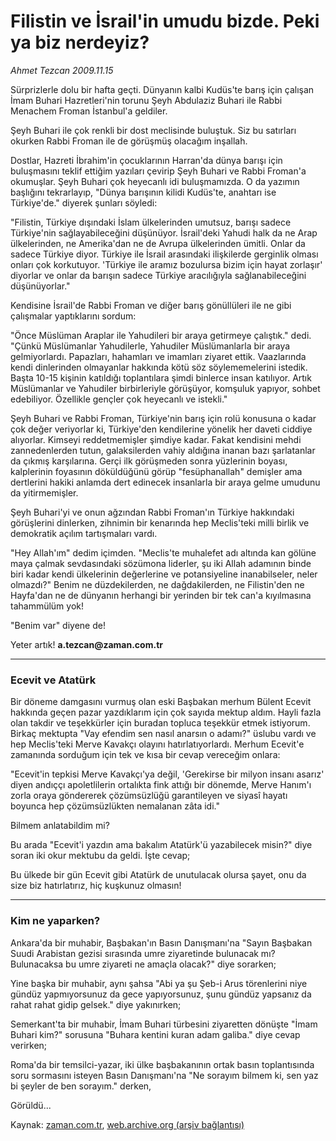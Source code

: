 # Filistin ve İsrail'in umudu bizde. Peki ya biz nerdeyiz?

*Ahmet Tezcan 2009.11.15*

<tr><td class="metin" colspan="2" style="padding-top: 20px; padding-left: 5px; ">Sürprizlerle dolu bir hafta geçti. Dünyanın kalbi Kudüs'te barış için çalışan İmam Buhari Hazretleri'nin torunu Şeyh Abdulaziz Buhari ile Rabbi Menachem Froman İstanbul'a geldiler.</td></tr><tr><td class="metin" colspan="2" style="padding-top: 20px; padding-left: 5px; "><p>Şeyh Buhari ile çok renkli bir dost meclisinde buluştuk. Siz bu satırları okurken Rabbi Froman ile de görüşmüş olacağım inşallah.
<p>Dostlar, Hazreti İbrahim'in çocuklarının Harran'da dünya barışı için buluşmasını teklif ettiğim yazıları çevirip Şeyh Buhari ve Rabbi Froman'a okumuşlar. Şeyh Buhari çok heyecanlı idi buluşmamızda. O da yazımın başlığını tekrarlayıp, "Dünya barışının kilidi Kudüs'te, anahtarı ise Türkiye'de." diyerek şunları söyledi:
<p>"Filistin, Türkiye dışındaki İslam ülkelerinden umutsuz, barışı sadece Türkiye'nin sağlayabileceğini düşünüyor. İsrail'deki Yahudi halk da ne Arap ülkelerinden, ne Amerika'dan ne de Avrupa ülkelerinden ümitli. Onlar da sadece Türkiye diyor. Türkiye ile İsrail arasındaki ilişkilerde gerginlik olması onları çok korkutuyor. 'Türkiye ile aramız bozulursa bizim için hayat zorlaşır' diyorlar ve onlar da barışın sadece Türkiye aracılığıyla sağlanabileceğini düşünüyorlar."
<p>Kendisine İsrail'de Rabbi Froman ve diğer barış gönüllüleri ile ne gibi çalışmalar yaptıklarını sordum:
<p>"Önce Müslüman Araplar ile Yahudileri bir araya getirmeye çalıştık." dedi. "Çünkü Müslümanlar Yahudilerle, Yahudiler Müslümanlarla bir araya gelmiyorlardı. Papazları, hahamları ve imamları ziyaret ettik. Vaazlarında kendi dinlerinden olmayanlar hakkında kötü söz söylememelerini istedik. Başta 10-15 kişinin katıldığı toplantılara şimdi binlerce insan katılıyor. Artık Müslümanlar ve Yahudiler birbirleriyle görüşüyor, komşuluk yapıyor, sohbet edebiliyor. Özellikle gençler çok heyecanlı ve istekli."
<p>Şeyh Buhari ve Rabbi Froman, Türkiye'nin barış için rolü konusuna o kadar çok değer veriyorlar ki, Türkiye'den kendilerine yönelik her daveti ciddiye alıyorlar. Kimseyi reddetmemişler şimdiye kadar. Fakat kendisini mehdi zannedenlerden tutun, galaksilerden vahiy aldığına inanan bazı şarlatanlar da çıkmış karşılarına. Gerçi ilk görüşmeden sonra yüzlerinin boyası, kalplerinin foyasının döküldüğünü görüp "fesüphanallah" demişler ama dertlerini hakiki anlamda dert edinecek insanlarla bir araya gelme umudunu da yitirmemişler.
<p>Şeyh Buhari'yi ve onun ağzından Rabbi Froman'ın Türkiye hakkındaki görüşlerini dinlerken, zihnimin bir kenarında hep Meclis'teki milli birlik ve demokratik açılım tartışmaları vardı.
<p>"Hey Allah'ım" dedim içimden. "Meclis'te muhalefet adı altında kan gölüne maya çalmak sevdasındaki sözümona liderler, şu iki Allah adamının binde biri kadar kendi ülkelerinin değerlerine ve potansiyeline inanabilseler, neler olmazdı?" Benim ne düzdekilerden, ne dağdakilerden, ne Filistin'den ne Hayfa'dan ne de dünyanın herhangi bir yerinden bir tek can'a kıyılmasına tahammülüm yok!
<p>"Benim var" diyene de!
<p>Yeter artık! <b>a.tezcan@zaman.com.tr</b>
<p><hr/>
<p><h3>Ecevit ve Atatürk</h3>
<p>Bir döneme damgasını vurmuş olan eski Başbakan merhum Bülent Ecevit hakkında geçen pazar yazdıklarım için çok sayıda mektup aldım. Hayli fazla olan takdir ve teşekkürler için buradan topluca teşekkür etmek istiyorum. Birkaç mektupta "Vay efendim sen nasıl anarsın o adamı?" üslubu vardı ve hep Meclis'teki Merve Kavakçı olayını hatırlatıyorlardı. Merhum Ecevit'e zamanında sorduğum için tek ve kısa bir cevap vereceğim onlara:
<p>"Ecevit'in tepkisi Merve Kavakçı'ya değil, 'Gerekirse bir milyon insanı asarız' diyen andıççı apoletlilerin ortalıkta fink attığı bir dönemde, Merve Hanım'ı zorla oraya göndererek çözümsüzlüğü garantileyen ve siyasî hayatı boyunca hep çözümsüzlükten nemalanan zâta idi."
<p>Bilmem anlatabildim mi?
<p>Bu arada "Ecevit'i yazdın ama bakalım Atatürk'ü yazabilecek misin?" diye soran iki okur mektubu da geldi. İşte cevap;
<p>Bu ülkede bir gün Ecevit gibi Atatürk de unutulacak olursa şayet, onu da size biz hatırlatırız, hiç kuşkunuz olmasın!
<p><hr/>
<p><h3>Kim ne yaparken?</h3>
<p>Ankara'da bir muhabir, Başbakan'ın Basın Danışmanı'na "Sayın Başbakan Suudi Arabistan gezisi sırasında umre ziyaretinde bulunacak mı? Bulunacaksa bu umre ziyareti ne amaçla olacak?" diye sorarken;
<p>Yine başka bir muhabir, aynı şahsa "Abi ya şu Şeb-i Arus törenlerini niye gündüz yapmıyorsunuz da gece yapıyorsunuz, şunu gündüz yapsanız da rahat rahat gidip gelsek." diye yakınırken;
<p>Semerkant'ta bir muhabir, İmam Buhari türbesini ziyaretten dönüşte "İmam Buhari kim?" sorusuna "Buhara kentini kuran adam galiba." diye cevap verirken;
<p>Roma'da bir temsilci-yazar, iki ülke başbakanının ortak basın toplantısında soru sormasını isteyen Basın Danışmanı'na "Ne sorayım bilmem ki, sen yaz bi şeyler de ben sorayım." derken,
<p>Görüldü...<br/></p></p></p></p></p></p></p></p></p></p></p></p></p></p></p></p></p></p></p></p></p></p></p></p></td></tr>

Kaynak: [zaman.com.tr](http://zaman.com.tr/yazar.do?yazino=915818), [web.archive.org (arşiv bağlantısı)](http://web.archive.org/web/20091119064756/http://zaman.com.tr:80/yazar.do?yazino=915818)
